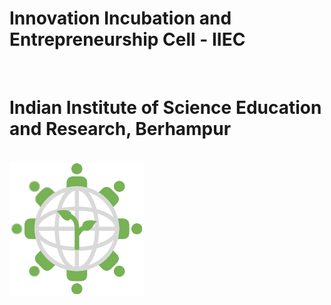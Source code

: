 <p align=center>
<h1> Innovation Incubation and Entrepreneurship Cell - IIEC </h1><br>
<h1> Indian Institute of Science Education and Research, Berhampur </h1><br>
  <img src="https://github.com/iieciiserbpr/iieciiserbpr.github.io/blob/main/images/iiec_icon.png?raw=true">
</p>
